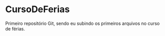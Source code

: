 # CursoDeFerias
Primeiro repositório Git, sendo eu subindo os primeiros arquivos no curso de férias.
